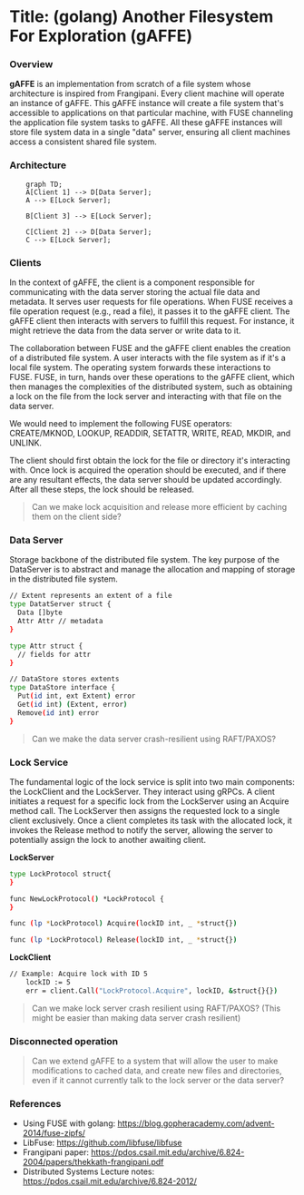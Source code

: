 # Title: (golang) Another Filesystem For Exploration (gAFFE)

### Overview

**gAFFE** is an implementation from scratch of a file system whose architecture is inspired from Frangipani. Every client machine will operate an instance of gAFFE. This gAFFE instance will create a file system that's accessible to applications on that particular machine, with FUSE channeling the application file system tasks to gAFFE. All these gAFFE instances will store file system data in a single "data" server, ensuring all client machines access a consistent shared file system.

### Architecture

```mermaid
    graph TD;
    A[Client 1] --> D[Data Server];
    A --> E[Lock Server];

    B[Client 3] --> E[Lock Server];

    C[Client 2] --> D[Data Server];
    C --> E[Lock Server];

```


### Clients

In the context of gAFFE, the client is a component responsible for communicating with the data server storing the actual file data and metadata. It serves user requests for file operations.
When FUSE receives a file operation request (e.g., read a file), it passes it to the gAFFE client. The gAFFE client then interacts with servers to fulfill this request. For instance, it might retrieve the data from the data server or write data to it.

The collaboration between FUSE and the gAFFE client enables the creation of a distributed file system. A user interacts with the file system as if it's a local file system. The operating system forwards these interactions to FUSE. FUSE, in turn, hands over these operations to the gAFFE client, which then manages the complexities of the distributed system, such as obtaining a lock on the file from the lock server and interacting with that file on the data server. 

We would need to implement the following FUSE operators: CREATE/MKNOD, LOOKUP, READDIR, SETATTR, WRITE, READ, MKDIR, and UNLINK.

The client should first obtain the lock for the file or directory it's interacting with. Once lock is acquired the operation should be executed, and if there are any resultant effects, the data server should be updated accordingly. After all these steps, the lock should be released.

> Can we make lock acquisition and release more efficient by caching them on the client side?

### Data Server

Storage backbone of the distributed file system. The key purpose of the DataServer is to abstract and manage the allocation and mapping of storage in the distributed file system.

```sh
// Extent represents an extent of a file
type DatatServer struct {
  Data []byte
  Attr Attr // metadata
}

type Attr struct {
  // fields for attr
}

// DataStore stores extents
type DataStore interface {
  Put(id int, ext Extent) error
  Get(id int) (Extent, error)
  Remove(id int) error
}
```

> Can we make the data server crash-resilient using RAFT/PAXOS?

### Lock Service

The fundamental logic of the lock service is split into two main components: the LockClient and the LockServer. They interact using gRPCs. A client initiates a request for a specific lock from the LockServer using an Acquire method call. The LockServer then assigns the requested lock to a single client exclusively. Once a client completes its task with the allocated lock, it invokes the Release method to notify the server, allowing the server to potentially assign the lock to another awaiting client.


**LockServer**
```sh
type LockProtocol struct{	
}

func NewLockProtocol() *LockProtocol {	
}

func (lp *LockProtocol) Acquire(lockID int, _ *struct{})

func (lp *LockProtocol) Release(lockID int, _ *struct{})
```

**LockClient**
```sh
// Example: Acquire lock with ID 5
	lockID := 5
	err = client.Call("LockProtocol.Acquire", lockID, &struct{}{})
```

> Can we make lock server crash resilient using RAFT/PAXOS? (This might be easier than making data server crash resilient) 

### Disconnected operation

> Can we extend gAFFE to a system that will allow the user to make modifications to cached data, and create new files and directories, even if it cannot currently talk to the lock server or the data server?


### References
- Using FUSE with golang: https://blog.gopheracademy.com/advent-2014/fuse-zipfs/
- LibFuse: https://github.com/libfuse/libfuse
- Frangipani paper: https://pdos.csail.mit.edu/archive/6.824-2004/papers/thekkath-frangipani.pdf
- Distributed Systems Lecture notes: https://pdos.csail.mit.edu/archive/6.824-2012/